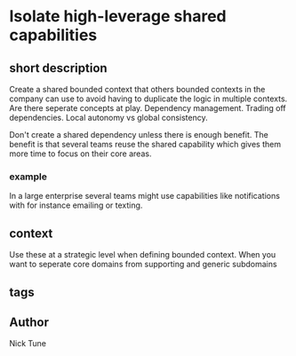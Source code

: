 # Isolate high-leverage shared capabilities
## short description
Create a shared bounded context that others bounded contexts in the company can use to avoid having to duplicate the logic in multiple contexts. Are there seperate concepts at play. Dependency management. Trading off dependencies. Local autonomy vs global consistency.

Don't create a shared dependency unless there is enough benefit. The benefit is that several teams reuse the shared capability which gives them more time to focus on their core areas.

### example
In a large enterprise several teams might use capabilities like notifications with for instance emailing or texting. 
## context
Use these at a strategic level when defining bounded context. When you want to seperate core domains from supporting and generic subdomains
## tags
## Author
Nick Tune